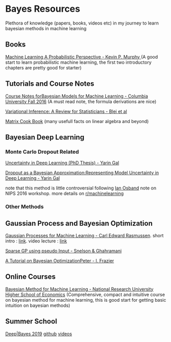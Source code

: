 # Bayes Resources
Plethora of knowledge (papers, books, videos etc) in my journey to learn bayesian methods in machine learning

## Books
[ Machine Learning A Probabilistic Perspective - Kevin P. Murphy ](https://doc.lagout.org/science/Artificial%20Intelligence/Machine%20learning/Machine%20Learning_%20A%20Probabilistic%20Perspective%20%5BMurphy%202012-08-24%5D.pdf) (A good start to learn probabilistic machine learning, the first two introductory chapters are pretty good for starter)

## Tutorials and Course Notes
[Course Notes forBayesian Models for Machine Learning - Columbia University Fall 2016](http://www.columbia.edu/~jwp2128/Teaching/E6720/BayesianModelsMachineLearning2016.pdf) (A must read note, the formula derivations are nice)

[Variational Inference: A Review for Statisticians - Blei et al](https://arxiv.org/pdf/1601.00670.pdf)

[Matrix Cook Book](https://www.math.uwaterloo.ca/~hwolkowi/matrixcookbook.pdf) (many usefull facts on linear algebra and beyond)

## Bayesian Deep Learning
### Monte Carlo Dropout Related
[Uncertainty in Deep Learning (PhD Thesis) - Yarin Gal](http://mlg.eng.cam.ac.uk/yarin/blog_2248.html)

[Dropout as a Bayesian Approximation:Representing Model Uncertainty in Deep Learning - Yarin Gal](https://arxiv.org/pdf/1506.02142.pdf)

note that this method is little controversial following [Ian Osband](https://iosband.github.io/) note on NIPS 2016 workshop. 
more details on [r/machinelearning](https://www.reddit.com/r/MachineLearning/comments/7bm4b2/d_what_is_the_current_state_of_dropout_as/) 

### Other Methods 

## Gaussian Process and Bayesian Optimization
[Gaussian Processes for Machine Learning - Carl Edward Rasmussen](http://www.gaussianprocess.org/gpml/). short intro : [link](https://www.cs.ubc.ca/~hutter/EARG.shtml/earg/papers05/rasmussen_gps_in_ml.pdf). video lecture : [link](http://videolectures.net/mlss03_rasmussen_gp/)

[Sparse GP using pseudo Input - Snelson & Ghahramani](http://www.gatsby.ucl.ac.uk/~snelson/SPGP_up.pdf)

[A Tutorial on Bayesian OptimizationPeter - I. Frazier](https://arxiv.org/pdf/1807.02811.pdf)

## Online Courses

[Bayesian Method for Machine Learning - National Research University Higher School of Economics](https://www.coursera.org/learn/bayesian-methods-in-machine-learning) (Comprehensive, compact and intuitive course on bayesian method for machine learning, this is good start for getting basic intuition on bayesian methods)

## Summer School

[Deep|Bayes 2019](https://deepbayes.ru/) [github](https://github.com/bayesgroup/deepbayes-2019) [videos](https://www.youtube.com/playlist?list=PLe5rNUydzV9QHe8VDStpU0o8Yp63OecdW)

